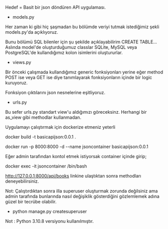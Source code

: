 Hedef = Basit bir json döndüren API uygulaması.

* models.py

Her zaman ki gibi hiç şaşmadan bu bölümde veriyi tutmak istediğimiz şekli models.py'da açıklıyoruz.

Bunu bölümü SQL bilenler için şu şekilde açıklayabilirim CREATE TABLE... Aslında model'de oluşturduğumuz classlar SQLite, MySQL veya PostgreSQL'de kullandığımız kolon isimlerini oluştururlar.

* views.py 

Bir önceki çalışmada kullandığımız generic fonksiyonları yerine eğer method POST ise veya GET ise diye tanımlayarak fonksiyonların içinde bir logic kuruyoruz.

Fonksiyon çıktılarını json nesnelerine eşitliyoruz.

* urls.py

Bu sefer urls.py standart view'u aldığımızı göreceksinz. Herhangi bir as_view gibi methodlar kullanmadan.

Uygulamayı çalıştırmak için dockerize etmeniz yeterli

docker build -t basicapijson:0.0.1 .

docker run -p 8000:8000 -d --name jsoncontainer basicapijson:0.0.1

Eğer admin tarafından kontol etmek istiyorsak container içinde girip;

docker exec -it jsoncontainer /bin/bash

http://127.0.0.1:8000/api/books linkine ulaştıktan sonra methodları deneyebilirsiniz.

Not: Çalıştırdıktan sonra illa superuser oluşturmak zorunda değilsiniz ama admin tarafında bunlarında nasıl değişiklik gösterdiğini gözlemlemek adına güzel bir tecrübe olabilir.

* python manage.py createsuperuser

Not : Python 3.10.8 versiyonu kullanılmıştır.